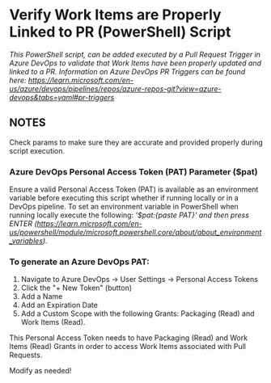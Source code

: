 # Verify Work Items are Properly Linked to PR (PowerShell) Script
_This PowerShell script, can be added executed by a Pull Request Trigger in Azure DevOps to validate that Work Items have been properly updated and linked to a PR. Information on Azure DevOps PR Triggers can be found here: https://learn.microsoft.com/en-us/azure/devops/pipelines/repos/azure-repos-git?view=azure-devops&tabs=yaml#pr-triggers_

## NOTES
Check params to make sure they are accurate and provided properly during script execution.

### Azure DevOps Personal Access Token (PAT) Parameter ($pat) 
Ensure a valid Personal Access Token (PAT) is available as an environment variable before executing this script whether if running locally or in a DevOps pipeline. To set an environment variable in PowerShell when running locally execute the following: 
  *'$pat:{paste PAT}' and then press ENTER (https://learn.microsoft.com/en-us/powershell/module/microsoft.powershell.core/about/about_environment_variables).*
  
### To generate an Azure DevOps PAT:
1. Navigate to Azure DevOps -> User Settings -> Personal Access Tokens
2. Click the "+ New Token" (button)
3. Add a Name
4. Add an Expiration Date
5. Add a Custom Scope with the following Grants: Packaging (Read) and Work Items (Read).

This Personal Access Token needs to have Packaging (Read) and Work Items (Read) Grants in order to access Work Items associated with Pull Requests.

Modify as needed!
